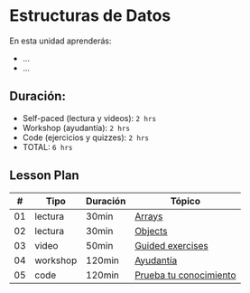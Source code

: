 # Estructuras de Datos

En esta unidad aprenderás:

* ...
* ...

## Duración:
- Self-paced (lectura y videos): `2 hrs`
- Workshop (ayudantía): `2 hrs`
- Code (ejercicios y quizzes): `2 hrs`
- TOTAL: `6 hrs`

## Lesson Plan
| # | Tipo | Duración | Tópico
| - | ---- | -------- | ------
| 01 | lectura | 30min | [Arrays](01-control-flow.md)
| 02 | lectura | 30min | [Objects](02-functions.md)
| 03 | video | 50min | [Guided exercises](04-video-exercises-program-structure.md)
| 04 | workshop | 120min | [Ayudantía](05-ayudantia-program-structure.md)
| 05 | code | 120min | [Prueba tu conocimiento]()
